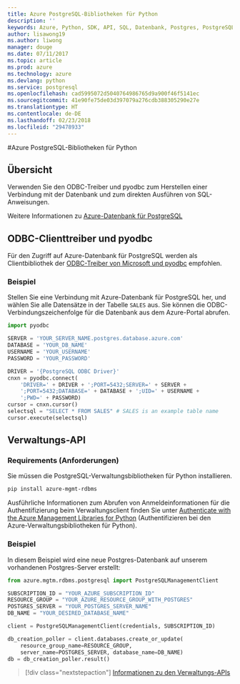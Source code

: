 ```yaml
---
title: Azure PostgreSQL-Bibliotheken für Python
description: ''
keywords: Azure, Python, SDK, API, SQL, Datenbank, Postgres, PostgreSQL
author: lisawong19
ms.author: liwong
manager: douge
ms.date: 07/11/2017
ms.topic: article
ms.prod: azure
ms.technology: azure
ms.devlang: python
ms.service: postgresql
ms.openlocfilehash: cad5995072d5040764986765d9a900f46f5141ec
ms.sourcegitcommit: 41e90fe75de03d397079a276cdb388305290e27e
ms.translationtype: HT
ms.contentlocale: de-DE
ms.lasthandoff: 02/23/2018
ms.locfileid: "29478933"
---
```

#<a name="azure-postgresql-libraries-for-python"></a>Azure PostgreSQL-Bibliotheken für Python

## <a name="overview"></a>Übersicht
Verwenden Sie den ODBC-Treiber und pyodbc zum Herstellen einer Verbindung mit der Datenbank und zum direkten Ausführen von SQL-Anweisungen.

Weitere Informationen zu [Azure-Datenbank für PostgreSQL](https://docs.microsoft.com/azure/postgresql/)

## <a name="client-odbc-driver-and-pyodbc"></a>ODBC-Clienttreiber und pyodbc
Für den Zugriff auf Azure-Datenbank für PostgreSQL werden als Clientbibliothek der [ODBC-Treiber von Microsoft und pyodbc](https://docs.microsoft.com/azure/sql-database/sql-database-connect-query-python#install-the-python-and-database-communication-libraries) empfohlen.

### <a name="example"></a>Beispiel 

Stellen Sie eine Verbindung mit Azure-Datenbank für PostgreSQL her, und wählen Sie alle Datensätze in der Tabelle `SALES` aus. Sie können die ODBC-Verbindungszeichenfolge für die Datenbank aus dem Azure-Portal abrufen.

```python
import pyodbc

SERVER = 'YOUR_SERVER_NAME.postgres.database.azure.com'
DATABASE = 'YOUR_DB_NAME'
USERNAME = 'YOUR_USERNAME'
PASSWORD = 'YOUR_PASSWORD'

DRIVER = '{PostgreSQL ODBC Driver}'
cnxn = pyodbc.connect(
    'DRIVER=' + DRIVER + ';PORT=5432;SERVER=' + SERVER +
    ';PORT=5432;DATABASE=' + DATABASE + ';UID=' + USERNAME +
    ';PWD=' + PASSWORD)
cursor = cnxn.cursor()
selectsql = "SELECT * FROM SALES" # SALES is an example table name
cursor.execute(selectsql)
```

## <a name="management-api"></a>Verwaltungs-API
### <a name="requirements"></a>Requirements (Anforderungen)
Sie müssen die PostgreSQL-Verwaltungsbibliotheken für Python installieren.
```bash
pip install azure-mgmt-rdbms
```

Ausführliche Informationen zum Abrufen von Anmeldeinformationen für die Authentifizierung beim Verwaltungsclient finden Sie unter [Authenticate with the Azure Management Libraries for Python](https://docs.microsoft.com/python/azure/python-sdk-azure-authenticate) (Authentifizieren bei den Azure-Verwaltungsbibliotheken für Python).

### <a name="example"></a>Beispiel
In diesem Beispiel wird eine neue Postgres-Datenbank auf unserem vorhandenen Postgres-Server erstellt:
```python
from azure.mgtm.rdbms.postgresql import PostgreSQLManagementClient

SUBSCRIPTION_ID = "YOUR_AZURE_SUBSCRIPTION_ID"
RESOURCE_GROUP = "YOUR_AZURE_RESOURCE_GROUP_WITH_POSTGRES"
POSTGRES_SERVER = "YOUR_POSTGRES_SERVER_NAME"
DB_NAME = "YOUR_DESIRED_DATABASE_NAME"

client = PostgreSQLManagementClient(credentials, SUBSCRIPTION_ID)

db_creation_poller = client.databases.create_or_update(
    resource_group_name=RESOURCE_GROUP,
    server_name=POSTGRES_SERVER, database_name=DB_NAME)
db = db_creation_poller.result()
```

> [!div class="nextstepaction"]
> [Informationen zu den Verwaltungs-APIs](/python/api/overview/azure/postgresql/management)

